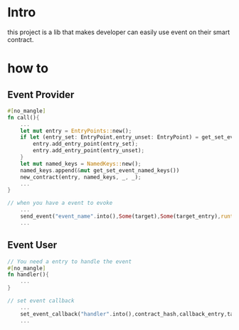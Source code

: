 # Intro

this project is a lib that makes developer can easily use event on their smart contract.

# how to

## Event Provider

```rust
#[no_mangle]
fn call(){
    ...
    let mut entry = EntryPoints::new();
    if let (entry_set: EntryPoint,entry_unset: EntryPoint) = get_set_event_entry(){
        entry.add_entry_point(entry_set);
        entry.add_entry_point(entry_unset);
    }
    let mut named_keys = NamedKeys::new();
    named_keys.append(&mut get_set_event_named_keys())
    new_contract(entry, named_keys, _, _);
    ...
}

// when you have a event to evoke
    ...
    send_event("event_name".into(),Some(target),Some(target_entry),runtime_args!{})
    ...
```

## Event User

```rust
// You need a entry to handle the event
#[no_mangle]
fn handler(){
    ...
}

// set event callback
    ...
    set_event_callback("handler".into(),contract_hash,callback_entry,target_hash);
    ...
```